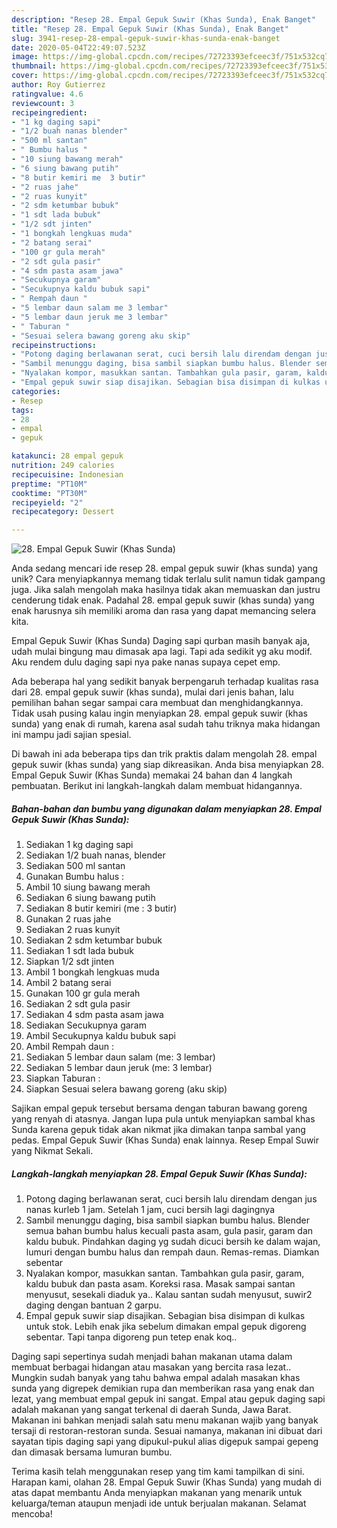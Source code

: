```yaml
---
description: "Resep 28. Empal Gepuk Suwir (Khas Sunda), Enak Banget"
title: "Resep 28. Empal Gepuk Suwir (Khas Sunda), Enak Banget"
slug: 3941-resep-28-empal-gepuk-suwir-khas-sunda-enak-banget
date: 2020-05-04T22:49:07.523Z
image: https://img-global.cpcdn.com/recipes/72723393efceec3f/751x532cq70/28-empal-gepuk-suwir-khas-sunda-foto-resep-utama.jpg
thumbnail: https://img-global.cpcdn.com/recipes/72723393efceec3f/751x532cq70/28-empal-gepuk-suwir-khas-sunda-foto-resep-utama.jpg
cover: https://img-global.cpcdn.com/recipes/72723393efceec3f/751x532cq70/28-empal-gepuk-suwir-khas-sunda-foto-resep-utama.jpg
author: Roy Gutierrez
ratingvalue: 4.6
reviewcount: 3
recipeingredient:
- "1 kg daging sapi"
- "1/2 buah nanas blender"
- "500 ml santan"
- " Bumbu halus "
- "10 siung bawang merah"
- "6 siung bawang putih"
- "8 butir kemiri me  3 butir"
- "2 ruas jahe"
- "2 ruas kunyit"
- "2 sdm ketumbar bubuk"
- "1 sdt lada bubuk"
- "1/2 sdt jinten"
- "1 bongkah lengkuas muda"
- "2 batang serai"
- "100 gr gula merah"
- "2 sdt gula pasir"
- "4 sdm pasta asam jawa"
- "Secukupnya garam"
- "Secukupnya kaldu bubuk sapi"
- " Rempah daun "
- "5 lembar daun salam me 3 lembar"
- "5 lembar daun jeruk me 3 lembar"
- " Taburan "
- "Sesuai selera bawang goreng aku skip"
recipeinstructions:
- "Potong daging berlawanan serat, cuci bersih lalu direndam dengan jus nanas kurleb 1 jam. Setelah 1 jam, cuci bersih lagi dagingnya"
- "Sambil menunggu daging, bisa sambil siapkan bumbu halus. Blender semua bahan bumbu halus kecuali pasta asam, gula pasir, garam dan kaldu bubuk. Pindahkan daging yg sudah dicuci bersih ke dalam wajan, lumuri dengan bumbu halus dan rempah daun. Remas-remas. Diamkan sebentar"
- "Nyalakan kompor, masukkan santan. Tambahkan gula pasir, garam, kaldu bubuk dan pasta asam. Koreksi rasa. Masak sampai santan menyusut, sesekali diaduk ya.. Kalau santan sudah menyusut, suwir2 daging dengan bantuan 2 garpu."
- "Empal gepuk suwir siap disajikan. Sebagian bisa disimpan di kulkas untuk stok. Lebih enak jika sebelum dimakan empal gepuk digoreng sebentar. Tapi tanpa digoreng pun tetep enak koq.."
categories:
- Resep
tags:
- 28
- empal
- gepuk

katakunci: 28 empal gepuk 
nutrition: 249 calories
recipecuisine: Indonesian
preptime: "PT10M"
cooktime: "PT30M"
recipeyield: "2"
recipecategory: Dessert

---
```



![28. Empal Gepuk Suwir (Khas Sunda)](https://img-global.cpcdn.com/recipes/72723393efceec3f/751x532cq70/28-empal-gepuk-suwir-khas-sunda-foto-resep-utama.jpg)

Anda sedang mencari ide resep 28. empal gepuk suwir (khas sunda) yang unik? Cara menyiapkannya memang tidak terlalu sulit namun tidak gampang juga. Jika salah mengolah maka hasilnya tidak akan memuaskan dan justru cenderung tidak enak. Padahal 28. empal gepuk suwir (khas sunda) yang enak harusnya sih memiliki aroma dan rasa yang dapat memancing selera kita.

Empal Gepuk Suwir (Khas Sunda) Daging sapi qurban masih banyak aja, udah mulai bingung mau dimasak apa lagi. Tapi ada sedikit yg aku modif. Aku rendem dulu daging sapi nya pake nanas supaya cepet emp.

Ada beberapa hal yang sedikit banyak berpengaruh terhadap kualitas rasa dari 28. empal gepuk suwir (khas sunda), mulai dari jenis bahan, lalu pemilihan bahan segar sampai cara membuat dan menghidangkannya. Tidak usah pusing kalau ingin menyiapkan 28. empal gepuk suwir (khas sunda) yang enak di rumah, karena asal sudah tahu triknya maka hidangan ini mampu jadi sajian spesial.


Di bawah ini ada beberapa tips dan trik praktis dalam mengolah 28. empal gepuk suwir (khas sunda) yang siap dikreasikan. Anda bisa menyiapkan 28. Empal Gepuk Suwir (Khas Sunda) memakai 24 bahan dan 4 langkah pembuatan. Berikut ini langkah-langkah dalam membuat hidangannya.

<!--inarticleads1-->

##### Bahan-bahan dan bumbu yang digunakan dalam menyiapkan 28. Empal Gepuk Suwir (Khas Sunda):

1. Sediakan 1 kg daging sapi
1. Sediakan 1/2 buah nanas, blender
1. Sediakan 500 ml santan
1. Gunakan  Bumbu halus :
1. Ambil 10 siung bawang merah
1. Sediakan 6 siung bawang putih
1. Sediakan 8 butir kemiri (me : 3 butir)
1. Gunakan 2 ruas jahe
1. Sediakan 2 ruas kunyit
1. Sediakan 2 sdm ketumbar bubuk
1. Sediakan 1 sdt lada bubuk
1. Siapkan 1/2 sdt jinten
1. Ambil 1 bongkah lengkuas muda
1. Ambil 2 batang serai
1. Gunakan 100 gr gula merah
1. Sediakan 2 sdt gula pasir
1. Sediakan 4 sdm pasta asam jawa
1. Sediakan Secukupnya garam
1. Ambil Secukupnya kaldu bubuk sapi
1. Ambil  Rempah daun :
1. Sediakan 5 lembar daun salam (me: 3 lembar)
1. Sediakan 5 lembar daun jeruk (me: 3 lembar)
1. Siapkan  Taburan :
1. Siapkan Sesuai selera bawang goreng (aku skip)


Sajikan empal gepuk tersebut bersama dengan taburan bawang goreng yang renyah di atasnya. Jangan lupa pula untuk menyiapkan sambal khas Sunda karena gepuk tidak akan nikmat jika dimakan tanpa sambal yang pedas. Empal Gepuk Suwir (Khas Sunda) enak lainnya. Resep Empal Suwir yang Nikmat Sekali. 

<!--inarticleads2-->

##### Langkah-langkah menyiapkan 28. Empal Gepuk Suwir (Khas Sunda):

1. Potong daging berlawanan serat, cuci bersih lalu direndam dengan jus nanas kurleb 1 jam. Setelah 1 jam, cuci bersih lagi dagingnya
1. Sambil menunggu daging, bisa sambil siapkan bumbu halus. Blender semua bahan bumbu halus kecuali pasta asam, gula pasir, garam dan kaldu bubuk. Pindahkan daging yg sudah dicuci bersih ke dalam wajan, lumuri dengan bumbu halus dan rempah daun. Remas-remas. Diamkan sebentar
1. Nyalakan kompor, masukkan santan. Tambahkan gula pasir, garam, kaldu bubuk dan pasta asam. Koreksi rasa. Masak sampai santan menyusut, sesekali diaduk ya.. Kalau santan sudah menyusut, suwir2 daging dengan bantuan 2 garpu.
1. Empal gepuk suwir siap disajikan. Sebagian bisa disimpan di kulkas untuk stok. Lebih enak jika sebelum dimakan empal gepuk digoreng sebentar. Tapi tanpa digoreng pun tetep enak koq..


Daging sapi sepertinya sudah menjadi bahan makanan utama dalam membuat berbagai hidangan atau masakan yang bercita rasa lezat.. Mungkin sudah banyak yang tahu bahwa empal adalah masakan khas sunda yang digrepek demikian rupa dan memberikan rasa yang enak dan lezat, yang membuat empal gepuk ini sangat. Empal atau gepuk daging sapi adalah makanan yang sangat terkenal di daerah Sunda, Jawa Barat. Makanan ini bahkan menjadi salah satu menu makanan wajib yang banyak tersaji di restoran-restoran sunda. Sesuai namanya, makanan ini dibuat dari sayatan tipis daging sapi yang dipukul-pukul alias digepuk sampai gepeng dan dimasak bersama lumuran bumbu. 

Terima kasih telah menggunakan resep yang tim kami tampilkan di sini. Harapan kami, olahan 28. Empal Gepuk Suwir (Khas Sunda) yang mudah di atas dapat membantu Anda menyiapkan makanan yang menarik untuk keluarga/teman ataupun menjadi ide untuk berjualan makanan. Selamat mencoba!
